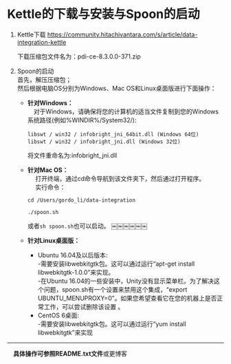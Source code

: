# Kettle的下载与安装与Spoon的启动

1. Kettle下载
    https://community.hitachivantara.com/s/article/data-integration-kettle

    下载压缩包文件名为：pdi-ce-8.3.0.0-371.zip  
    
2. Spoon的启动  
    首先，解压压缩包；  
    然后根据电脑OS分别为Windows、Mac OS和Linux桌面版进行下面操作：

    + **针对Windows：**  
    &ensp;&ensp;对于Windows，请确保将您的计算机的适当文件复制到您的Windows系统路径(例如%WINDIR%/System32/):    
        ```
        libswt / win32 / infobright_jni_64bit.dll (Windows 64位)
        libswt / win32 / infobright_jni.dll (Windows 32位)
        ```  
        将文件重命名为:infobright_jni.dll 

    + **针对Mac OS：**  
    &ensp;&ensp; 打开终端，通过cd命令导航到该文件夹下，然后通过打开程序。  
    &ensp;&ensp; 实行命令：
        ```
        cd /Users/gordo_li/data-integration 

        ./spoon.sh
        ``` 
        或者`sh spoon.sh`也可以启动。
    ￼￼￼￼￼￼
    + **针对Linux桌面版：**  
        + Ubuntu 16.04及以后版本:  
        -需要安装libwebkitgtk包。这可以通过运行“apt-get install libwebkitgtk-1.0.0”来实现。  
        -在Ubuntu 16.04的一些安装中，Unity没有显示菜单栏。为了解决这个问题，spoon.sh有一个设置来禁用这个集成，“export UBUNTU_MENUPROXY=0”。如果您希望查看它在您的机器上是否正常工作，可以尝试删除该设置 。 
        + CentOS 6桌面:  
        -需要安装libwebkitgtk包。这可以通过运行“yum install libwebkitgtk”来实现
***
&ensp;&ensp;**具体操作可参照README.txt文件**或更博客
